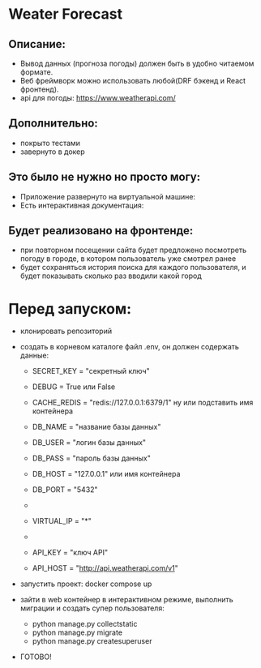 # Weater Forecast
## Описание:
 - Вывод данных (прогноза погоды) должен быть в удобно читаемом формате. 
 - Веб фреймворк можно использовать любой(DRF бэкенд и React фронтенд).
 - api для погоды: https://www.weatherapi.com/

## Дополнительно:
- покрыто тестами
- завернуто в докер

## Это было не нужно но просто могу:
- Приложение развернуто на виртуальной машине:
- Есть интерактивная документация:

## Будет реализовано на фронтенде:
- при повторном посещении сайта будет предложено посмотреть погоду в городе, в котором пользователь уже смотрел ранее
- будет сохраняться история поиска для каждого пользователя, и будет показывать сколько раз вводили какой город

# Перед запуском:
- клонировать репозиторий
- создать в корневом каталоге файл .env, он должен содержать данные:
    - SECRET_KEY = "секретный ключ"
    - DEBUG = True или False
    - CACHE_REDIS = "redis://127.0.0.1:6379/1" ну или подставить имя контейнера

    - DB_NAME = "название базы данных"
    - DB_USER = "логин базы данных"
    - DB_PASS = "пароль базы данных"
    - DB_HOST = "127.0.0.1" или имя контейнера
    - DB_PORT = "5432"
    - 
    - VIRTUAL_IP = "*"
    - 
    - API_KEY = "ключ API"
    - API_HOST = "http://api.weatherapi.com/v1"

- запустить проект: docker compose up
- зайти в web контейнер в интерактивном режиме, выполнить миграции и создать супер пользователя:
    - python manage.py collectstatic
    - python manage.py migrate
    - python manage.py createsuperuser
- ГОТОВО!